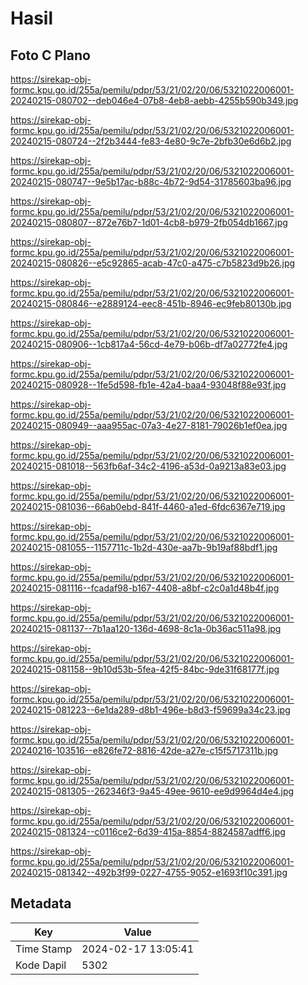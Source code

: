 # Hasil

## Foto C Plano

https://sirekap-obj-formc.kpu.go.id/255a/pemilu/pdpr/53/21/02/20/06/5321022006001-20240215-080702--deb046e4-07b8-4eb8-aebb-4255b590b349.jpg

https://sirekap-obj-formc.kpu.go.id/255a/pemilu/pdpr/53/21/02/20/06/5321022006001-20240215-080724--2f2b3444-fe83-4e80-9c7e-2bfb30e6d6b2.jpg

https://sirekap-obj-formc.kpu.go.id/255a/pemilu/pdpr/53/21/02/20/06/5321022006001-20240215-080747--9e5b17ac-b88c-4b72-9d54-31785603ba96.jpg

https://sirekap-obj-formc.kpu.go.id/255a/pemilu/pdpr/53/21/02/20/06/5321022006001-20240215-080807--872e76b7-1d01-4cb8-b979-2fb054db1667.jpg

https://sirekap-obj-formc.kpu.go.id/255a/pemilu/pdpr/53/21/02/20/06/5321022006001-20240215-080826--e5c92865-acab-47c0-a475-c7b5823d9b26.jpg

https://sirekap-obj-formc.kpu.go.id/255a/pemilu/pdpr/53/21/02/20/06/5321022006001-20240215-080846--e2889124-eec8-451b-8946-ec9feb80130b.jpg

https://sirekap-obj-formc.kpu.go.id/255a/pemilu/pdpr/53/21/02/20/06/5321022006001-20240215-080906--1cb817a4-56cd-4e79-b06b-df7a02772fe4.jpg

https://sirekap-obj-formc.kpu.go.id/255a/pemilu/pdpr/53/21/02/20/06/5321022006001-20240215-080928--1fe5d598-fb1e-42a4-baa4-93048f88e93f.jpg

https://sirekap-obj-formc.kpu.go.id/255a/pemilu/pdpr/53/21/02/20/06/5321022006001-20240215-080949--aaa955ac-07a3-4e27-8181-79026b1ef0ea.jpg

https://sirekap-obj-formc.kpu.go.id/255a/pemilu/pdpr/53/21/02/20/06/5321022006001-20240215-081018--563fb6af-34c2-4196-a53d-0a9213a83e03.jpg

https://sirekap-obj-formc.kpu.go.id/255a/pemilu/pdpr/53/21/02/20/06/5321022006001-20240215-081036--66ab0ebd-841f-4460-a1ed-6fdc6367e719.jpg

https://sirekap-obj-formc.kpu.go.id/255a/pemilu/pdpr/53/21/02/20/06/5321022006001-20240215-081055--1157711c-1b2d-430e-aa7b-9b19af88bdf1.jpg

https://sirekap-obj-formc.kpu.go.id/255a/pemilu/pdpr/53/21/02/20/06/5321022006001-20240215-081116--fcadaf98-b167-4408-a8bf-c2c0a1d48b4f.jpg

https://sirekap-obj-formc.kpu.go.id/255a/pemilu/pdpr/53/21/02/20/06/5321022006001-20240215-081137--7b1aa120-136d-4698-8c1a-0b36ac511a98.jpg

https://sirekap-obj-formc.kpu.go.id/255a/pemilu/pdpr/53/21/02/20/06/5321022006001-20240215-081158--9b10d53b-5fea-42f5-84bc-9de31f68177f.jpg

https://sirekap-obj-formc.kpu.go.id/255a/pemilu/pdpr/53/21/02/20/06/5321022006001-20240215-081223--6e1da289-d8b1-496e-b8d3-f59699a34c23.jpg

https://sirekap-obj-formc.kpu.go.id/255a/pemilu/pdpr/53/21/02/20/06/5321022006001-20240216-103516--e826fe72-8816-42de-a27e-c15f5717311b.jpg

https://sirekap-obj-formc.kpu.go.id/255a/pemilu/pdpr/53/21/02/20/06/5321022006001-20240215-081305--262346f3-9a45-49ee-9610-ee9d9964d4e4.jpg

https://sirekap-obj-formc.kpu.go.id/255a/pemilu/pdpr/53/21/02/20/06/5321022006001-20240215-081324--c0116ce2-6d39-415a-8854-8824587adff6.jpg

https://sirekap-obj-formc.kpu.go.id/255a/pemilu/pdpr/53/21/02/20/06/5321022006001-20240215-081342--492b3f99-0227-4755-9052-e1693f10c391.jpg


## Metadata

| Key        | Value               |
| ---------- | ------------------- |
| Time Stamp | 2024-02-17 13:05:41 |
| Kode Dapil | 5302                |



